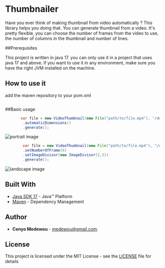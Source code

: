 # Thumbnailer

Have you ever think of making thumbnail from video automatically ?
This library helps you doing that. 
You can generate thumbnail from a video. It's pretty flexible, you can choose the number of frames from the video to use, the number of columns in the thumbnail and number of lines.

##Prerequisites

This project is written in java 17. you can only use it in a project that uses java 17 and above.
if you want to use it in any environment, make sure you have the right JVM installed on the machine.


## How to use it

add the maven repository to your pom.xml

```java

```

##Basic usage


```java
       var file = new VideoThumbnail(new File("path/to/file.mp4"), "/destination/path")
        .automaticDimensions()
        .generate();
```

![portrait image](https://user-images.githubusercontent.com/7427658/170223265-11c9eb0b-cb7c-4d83-88e3-8e1562596116.jpeg)

```java
        var file = new VideoThumbnail(new File("path/to/file.mp4"), "/destination/path")
        .setNumberOfFrame(6)
        .setImageDivisor(new ImageDivisor(2,3))
        .generate();
```

![landscape image](https://user-images.githubusercontent.com/7427658/170223366-01481deb-21c8-4a0a-870a-0b66f15d00a7.jpeg)

## Built With
* [Java SDK 17](https://www.oracle.com/technetwork/java/javase/downloads/jdk17-downloads-2133151.html) -  Java™ Platform
* [Maven](https://maven.apache.org/) - Dependency Management

## Author
* **Cenyo Medewou** - [medewou@gmail.com](mailto:medewou@gmail.com).

## License
This project is licensed under the MIT License - see the [LICENSE](LICENSE) file for details                                                                        

